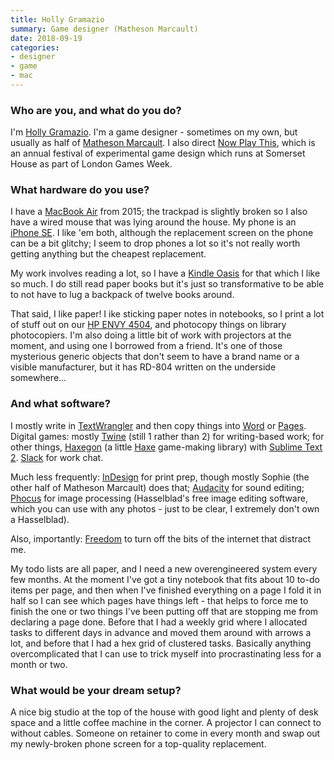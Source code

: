 ```yaml
---
title: Holly Gramazio
summary: Game designer (Matheson Marcault)
date: 2018-09-19
categories:
- designer
- game
- mac
---
```


### Who are you, and what do you do?

I'm [Holly Gramazio](http://www.hollygramazio.net/ "Holly's website."). I'm a game designer - sometimes on my own, but usually as half of [Matheson Marcault](http://mathesonmarcault.com/ "A game design company."). I also direct [Now Play This](http://nowplaythis.net/ "An experimental game design festival."), which is an annual festival of experimental game design which runs at Somerset House as part of London Games Week.

### What hardware do you use?

I have a [MacBook Air][macbook-air] from 2015; the trackpad is slightly broken so I also have a wired mouse that was lying around the house. My phone is an [iPhone SE][iphone-se]. I like 'em both, although the replacement screen on the phone can be a bit glitchy; I seem to drop phones a lot so it's not really worth getting anything but the cheapest replacement.

My work involves reading a lot, so I have a [Kindle Oasis][kindle-oasis] for that which I like so much. I do still read paper books but it's just so transformative to be able to not have to lug a backpack of twelve books around.

That said, I like paper! I ike sticking paper notes in notebooks, so I print a lot of stuff out on our [HP ENVY 4504][envy-4504], and photocopy things on library photocopiers. I'm also doing a little bit of work with projectors at the moment, and using one I borrowed from a friend. It's one of those mysterious generic objects that don't seem to have a brand name or a visible manufacturer, but it has RD-804 written on the underside somewhere... 

### And what software?

I mostly write in [TextWrangler][] and then copy things into [Word][] or [Pages][]. Digital games: mostly [Twine][] (still 1 rather than 2) for writing-based work; for other things, [Haxegon][] (a little [Haxe][] game-making library) with [Sublime Text 2][sublime-text]. [Slack][] for work chat.

Much less frequently: [InDesign][] for print prep, though mostly Sophie (the other half of Matheson Marcault) does that; [Audacity][] for sound editing; [Phocus][] for image processing (Hasselblad's free image editing software, which you can use with any photos - just to be clear, I extremely don't own a Hasselblad). 

Also, importantly: [Freedom][] to turn off the bits of the internet that distract me.

My todo lists are all paper, and I need a new overengineered system every few months. At the moment I've got a tiny notebook that fits about 10 to-do items per page, and then when I've finished everything on a page I fold it in half so I can see which pages have things left - that helps to force me to finish the one or two things I've been putting off that are stopping me from declaring a page done. Before that I had a weekly grid where I allocated tasks to different days in advance and moved them around with arrows a lot, and before that I had a hex grid of clustered tasks. Basically anything overcomplicated that I can use to trick myself into procrastinating less for a month or two.

### What would be your dream setup?

A nice big studio at the top of the house with good light and plenty of desk space and a little coffee machine in the corner. A projector I can connect to without cables. Someone on retainer to come in every month and swap out my newly-broken phone screen for a top-quality replacement.

[audacity]: https://sourceforge.net/projects/audacity/ "An open-source, cross-platform audio editor."
[envy-4504]: http://web.archive.org/web/20230706220125/https://support.hp.com/us-en/product/hp-envy-4500-e-all-in-one-printer-series/5304875/model/5368526 "An all-in-one printer."
[freedom]: https://freedom.to/ "Productivity software that locks you away from the Internet."
[haxe]: https://haxe.org/ "A cross-platform toolkit and language."
[haxegon]: https://haxegon.com/ "A library for Haxe."
[indesign]: https://www.adobe.com/products/indesign.html "A desktop/web publishing application."
[iphone-se]: https://en.wikipedia.org/wiki/IPhone_SE "A 4 inch smartphone."
[kindle-oasis]: http://web.archive.org/web/20230201064729/https://www.amazon.com/Amazon-Kindle-Oasis-eReader-with-Leather-Charging-Cover/dp/B00REQKWGA "An ebook reader."
[macbook-air]: https://www.apple.com/macbook-air/ "A very thin laptop."
[pages]: https://www.apple.com/pages/ "A Mac word processor and layout tool from Apple."
[phocus]: https://www.hasselblad.com/phocus/ "An image processor."
[slack]: https://slack.com/intl/ja-jp/ "A collaboration service."
[sublime-text]: http://www.sublimetext.com/ "A coder's text editor."
[textwrangler]: http://www.barebones.com/products/textwrangler/ "A free, powerful text editor for the Mac."
[twine]: http://twinery.org/ "A tool for creating non-linear stories."
[word]: https://www.microsoft.com/en-us/microsoft-365/word "A document editor."

